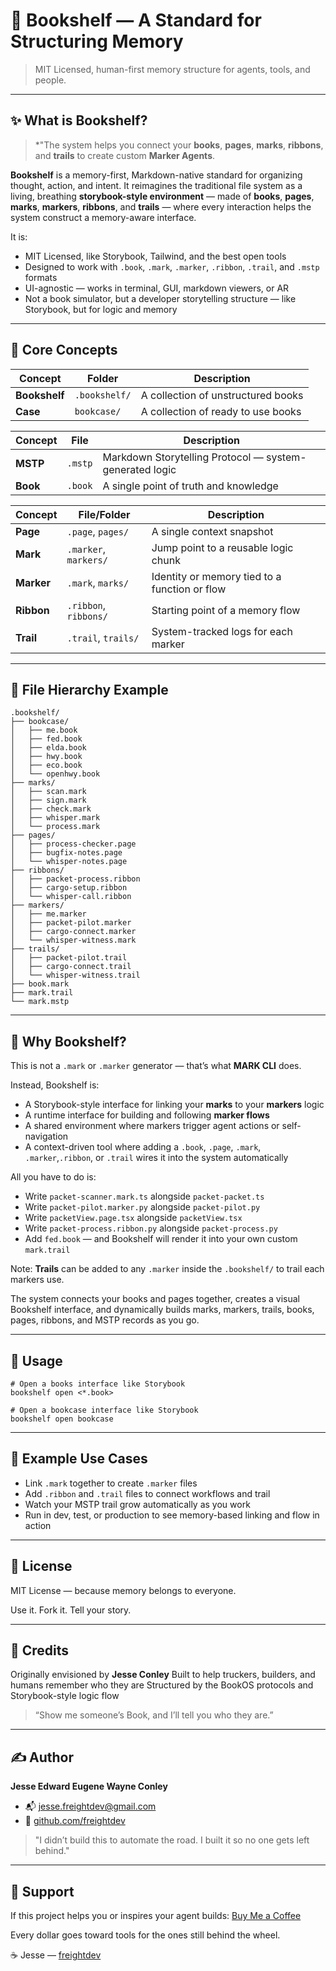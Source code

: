 # 📖 Bookshelf — A Standard for Structuring Memory

> MIT Licensed, human-first memory structure for agents, tools, and people.

---

## ✨ What is Bookshelf?

> \*"The system helps you connect your **books**, **pages**, **marks**, **ribbons**, and **trails** to create custom **Marker Agents**.

**Bookshelf** is a memory-first, Markdown-native standard for organizing thought, action, and intent. It reimagines the traditional file system as a living, breathing **storybook-style environment** — made of **books**, **pages**, **marks**, **markers**, **ribbons**, and **trails** — where every interaction helps the system construct a memory-aware interface.

It is:

* MIT Licensed, like Storybook, Tailwind, and the best open tools
* Designed to work with `.book`, `.mark`, `.marker`, `.ribbon`, `.trail`, and `.mstp` formats
* UI-agnostic — works in terminal, GUI, markdown viewers, or AR
* Not a book simulator, but a developer storytelling structure — like Storybook, but for logic and memory

---

## 📘 Core Concepts

| Concept       | Folder        | Description                        |
| ------------- | ------------- | ---------------------------------- |
| **Bookshelf** | `.bookshelf/` | A collection of unstructured books |
| **Case**      | `bookcase/`   | A collection of ready to use books |

| Concept  | File    | Description                                             |
| -------- | ------- | ------------------------------------------------------- |
| **MSTP** | `.mstp` | Markdown Storytelling Protocol — system-generated logic |
| **Book** | `.book` | A single point of truth and knowledge                   |

| Concept    | File/Folder           | Description                                   |
| ---------- | --------------------- | --------------------------------------------- |
| **Page**   | `.page`, `pages/`     | A single context snapshot                     |
| **Mark**   | `.marker`, `markers/` | Jump point to a reusable logic chunk          |
| **Marker** | `.mark`, `marks/`     | Identity or memory tied to a function or flow |
| **Ribbon** | `.ribbon`, `ribbons/` | Starting point of a memory flow               |
| **Trail**  | `.trail`, `trails/`   | System-tracked logs for each marker           |

---

## 📂 File Hierarchy Example

```
.bookshelf/
├── bookcase/
│   ├── me.book
│   ├── fed.book
│   ├── elda.book
│   ├── hwy.book
│   ├── eco.book
│   └── openhwy.book
├── marks/
│   ├── scan.mark
│   ├── sign.mark
│   ├── check.mark
│   ├── whisper.mark
│   └── process.mark
├── pages/
│   ├── process-checker.page
│   ├── bugfix-notes.page
│   └── whisper-notes.page
├── ribbons/
│   ├── packet-process.ribbon
│   ├── cargo-setup.ribbon
│   └── whisper-call.ribbon
├── markers/
│   ├── me.marker
│   ├── packet-pilot.marker
│   ├── cargo-connect.marker
│   └── whisper-witness.mark
├── trails/
│   ├── packet-pilot.trail
│   ├── cargo-connect.trail
│   └── whisper-witness.trail
├── book.mark
├── mark.trail
└── mark.mstp
```

---

## 🧠 Why Bookshelf?

This is not a `.mark` or `.marker` generator — that’s what **MARK CLI** does.

Instead, Bookshelf is:

* A Storybook-style interface for linking your **marks** to your **markers** logic
* A runtime interface for building and following **marker flows**
* A shared environment where markers trigger agent actions or self-navigation
* A context-driven tool where adding a `.book`, `.page`, `.mark`, `.marker`,`.ribbon`, or `.trail` wires it into the system automatically

All you have to do is:

* Write `packet-scanner.mark.ts` alongside `packet-packet.ts`
* Write `packet-pilot.marker.py` alongside `packet-pilot.py`
* Write `packetView.page.tsx` alongside `packetView.tsx`
* Write `packet-process.ribbon.py` alongside `packet-process.py`
* Add `fed.book` — and Bookshelf will render it into your own custom `mark.trail`

Note: **Trails** can be added to any `.marker` inside the `.bookshelf/` to trail each markers use.

The system connects your books and pages together, creates a visual Bookshelf interface, and dynamically builds marks, markers, trails, books, pages, ribbons, and MSTP records as you go.

---

## 💪 Usage

```
# Open a books interface like Storybook
bookshelf open <*.book>

# Open a bookcase interface like Storybook
bookshelf open bookcase
```

---

## 📖 Example Use Cases

* Link `.mark` together to create `.marker` files
* Add `.ribbon` and `.trail` files to connect workflows and trail
* Watch your MSTP trail grow automatically as you work
* Run in dev, test, or production to see memory-based linking and flow in action

---

## 📜 License

MIT License — because memory belongs to everyone.

Use it. Fork it. Tell your story.

---

## 💬 Credits

Originally envisioned by **Jesse Conley**
Built to help truckers, builders, and humans remember who they are
Structured by the BookOS protocols and Storybook-style logic flow

> “Show me someone’s Book, and I’ll tell you who they are.”

---

## ✍️ Author

**Jesse Edward Eugene Wayne Conley**

* 📬 [jesse.freightdev@gmail.com](mailto:jesse.freightdev@gmail.com)
* 🔗 [github.com/freightdev](https://github.com/freightdev)

> "I didn’t build this to automate the road. I built it so no one gets left behind."

---

## 💛 Support

If this project helps you or inspires your agent builds:
[Buy Me a Coffee](https://coff.ee/freightdev)

Every dollar goes toward tools for the ones still behind the wheel.

☕️ Jesse — [freightdev](https://github.com/freightdev)
